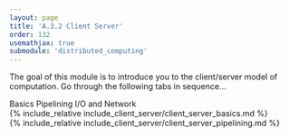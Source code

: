 ```yaml
---
layout: page
title: 'A.3.2 Client Server'
order: 132
usemathjax: true
submodule: 'distributed_computing'
---
```


The goal of this module is to introduce you to the client/server model of
computation. Go through the following tabs in sequence...

<div class="ui pointing secondary menu">
  <a class="item " data-tab="first">Basics</a>
  <a class="item " data-tab="second">Pipelining I/O and Network</a>
</div>

<div markdown="1" class="ui tab segment active" data-tab="first" >
  {% include_relative include_client_server/client_server_basics.md %}
</div>
<div markdown="1" class="ui tab segment" data-tab="second">
  {% include_relative include_client_server/client_server_pipelining.md %}
</div>

